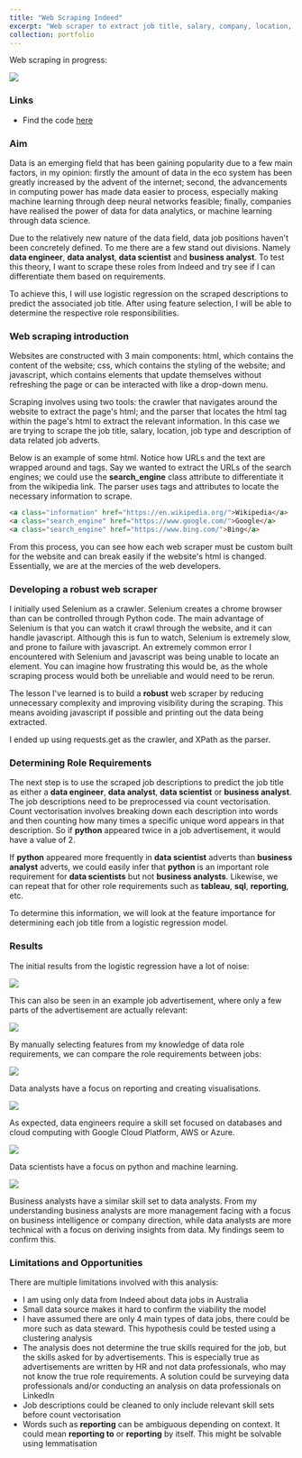```yaml
---
title: "Web Scraping Indeed"
excerpt: "Web scraper to extract job title, salary, company, location, employment type and description with responsibility analysis for between data engineer, analyst, scientist and business analyst. <br><br/><img src='/user_images/indeed_logo.png' width='300px'>"
collection: portfolio
---
```


Web scraping in progress:

<img src='/user_images/Web Scraping Indeed.gif'>

### Links
* Find the code [here](https://github.com/alfredzou/Web-Scraping-Indeed)

### Aim
Data is an emerging field that has been gaining popularity due to a few main factors, in my opinion: firstly the amount of data in the eco system has been greatly increased by the advent of the internet; second, the advancements in computing power has made data easier to process, especially making machine learning through deep neural networks feasible; finally, companies have realised the power of data for data analytics, or machine learning through data science.

Due to the relatively new nature of the data field, data job positions haven't been concretely defined. To me there are a few stand out divisions. Namely **data engineer**, **data analyst**, **data scientist** and **business analyst**. To test this theory, I want to scrape these roles from Indeed and try see if I can differentiate them based on requirements.

To achieve this, I will use logistic regression on the scraped descriptions to predict the associated job title. After using feature selection, I will be able to determine the respective role responsibilities.

### Web scraping introduction
Websites are constructed with 3 main components: html, which contains the content of the website; css, which contains the styling of the website; and javascript, which contains elements that update themselves without refreshing the page or can be interacted with like a drop-down menu.

Scraping involves using two tools: the crawler that navigates around the website to extract the page's html; and the parser that locates the html tag within the page's html to extract the relevant information. In this case we are trying to scrape the job title, salary, location, job type and description of data related job adverts.

Below is an example of some html. Notice how URLs and the text are wrapped around <a> and </a> tags. Say we wanted to extract the URLs of the search engines; we could use the **search_engine** class attribute to differentiate it from the wikipedia link. The parser uses tags and attributes to locate the necessary information to scrape.

```html
<a class="information" href="https://en.wikipedia.org/">Wikipedia</a>
<a class="search_engine" href="https://www.google.com/">Google</a>
<a class="search_engine" href="https://www.bing.com/">Bing</a>
```

From this process, you can see how each web scraper must be custom built for the website and can break easily if the website's html is changed. Essentially, we are at the mercies of the web developers.

### Developing a robust web scraper
I initially used Selenium as a crawler. Selenium creates a chrome browser than can be controlled through Python code. The main advantage of Selenium is that you can watch it crawl through the website, and it can handle javascript. Although this is fun to watch, Selenium is extremely slow, and prone to failure with javascript. An extremely common error I encountered with Selenium and javascript was being unable to locate an element. You can imagine how frustrating this would be, as the whole scraping process would both be unreliable and would need to be rerun. 

The lesson I've learned is to build a **robust** web scraper by reducing unnecessary complexity and improving visibility during the scraping. This means avoiding javascript if possible and printing out the data being extracted. 

I ended up using requests.get as the crawler, and XPath as the parser.

### Determining Role Requirements
The next step is to use the scraped job descriptions to predict the job title as either a **data engineer**, **data analyst**, **data scientist** or **business analyst**. The job descriptions need to be preprocessed via count vectorisation. Count vectorisation involves breaking down each description into words and then counting how many times a specific unique word appears in that description. So if **python** appeared twice in a job advertisement, it would have a value of 2.

If **python** appeared more frequently in **data scientist** adverts than **business analyst** adverts, we could easily infer that **python** is an important role requirement for **data scientists** but not **business analysts**. Likewise, we can repeat that for other role requirements such as **tableau**, **sql**, **reporting**, etc.

To determine this information, we will look at the feature importance for determining each job title from a logistic regression model.

### Results

The initial results from the logistic regression have a lot of noise:

<img src='/user_images/noise.JPG'>

This can also be seen in an example job advertisement, where only a few parts of the advertisement are actually relevant:

<img src='/user_images/job advert.JPG'>

By manually selecting features from my knowledge of data role requirements, we can compare the role requirements between jobs:

<img src='/user_images/data engineer.JPG'>

Data analysts have a focus on reporting and creating visualisations. 

<img src='/user_images/data scientist.JPG'>

As expected, data engineers require a skill set focused on databases and cloud computing with Google Cloud Platform, AWS or Azure.

<img src='/user_images/data analyst.JPG'>

Data scientists have a focus on python and machine learning.

<img src='/user_images/business analyst.JPG'>

Business analysts have a similar skill set to data analysts. From my understanding business analysts are more management facing with a focus on business intelligence or company direction, while data analysts are more technical with a focus on deriving insights from data. My findings seem to confirm this.

### Limitations and Opportunities
There are multiple limitations involved with this analysis:
* I am using only data from Indeed about data jobs in Australia
* Small data source makes it hard to confirm the viability the model
* I have assumed there are only 4 main types of data jobs, there could be more such as data steward. This hypothesis could be tested using a clustering analysis
* The analysis does not determine the true skills required for the job, but the skills asked for by advertisements. This is especially true as advertisements are written by HR and not data professionals, who may not know the true role requirements. A solution could be surveying data professionals and/or conducting an analysis on data professionals on LinkedIn
* Job descriptions could be cleaned to only include relevant skill sets before count vectorisation
* Words such as **reporting** can be ambiguous depending on context. It could mean **reporting to** or **reporting** by itself. This might be solvable using lemmatisation 

